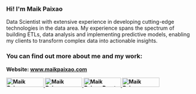 ### Hi! I'm Maik Paixao

Data Scientist with extensive experience in developing cutting-edge technologies in the data area. My experience spans the spectrum of building ETLs, data analysis and implementing predictive models, enabling my clients to transform complex data into actionable insights.

### You can find out more about me and my work:

<b>Website: <b> www.maikpaixao.com

<a href="https://twitter.com/maikpaixao/">
 <img alt="Maik Paixao Twitter" | Twitter" width="100em" height="25em" src="https://img.shields.io/badge/Twitter-1DA1F2?style=for-the-badge&logo=twitter&logoColor=black" />
</a>
<a href="https://www.linkedin.com/in/maikpaixao/">
  <img alt="Maik Paixao LinkedIn" width="100em" height="25em" src="https://img.shields.io/badge/LinkedIn-0077B5?style=for-the-badge&logo=linkedin&logoColor=black" />
</a>
<a href="https://dev.to/maikpaixao/">
  <img alt="Maik Paixao Dev.to" width="100em" height="25em" src="https://img.shields.io/badge/dev.to-0A0A0A?style=for-the-badge&logo=devdotto&logoColor=white" />
</a>
<a href="https://medium.com/@maikpaixao/">
 <img alt="Maik Paixao Medium" width="100em" height="25em" src="https://img.shields.io/badge/Medium-12100E?style=for-the-badge&logo=medium&logoColor=white" />
</a>

<br/>

<!--
**maikpaixao/maikpaixao** is a ✨ _special_ ✨ repository because its `README.md` (this file) appears on your GitHub profile.

Here are some ideas to get you started:

- 🔭 I’m currently working on ...
- 🌱 I’m currently learning ...
- 👯 I’m looking to collaborate on ...
- 🤔 I’m looking for help with ...
- 💬 Ask me about ...
- 📫 How to reach me: ...
- 😄 Pronouns: ...
- ⚡ Fun fact: ...
-->
